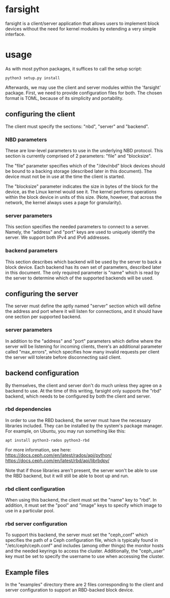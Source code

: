 # farsight

farsight is a client/server application that allows users to implement block devices
without the need for kernel modules by extending a very simple interface.

# usage

As with most python packages, it suffices to call the setup script:

```shell
python3 setup.py install
```

Afterwards, we may use the client and server modules within the 'farsight' package.
First, we need to provide configuration files for both. The chosen format is TOML,
because of its simplicity and portability.

## configuring the client
The client must specify the sections: "nbd", "server" and "backend".

### NBD parameters
These are low-level parameters to use in the underlying NBD protocol. This section
is currently comprised of 2 parameters: "file" and "blocksize".

The "file" parameter specifies which of the "/dev/nbd" block devices should be
bound to a backing storage (described later in this document). The device must
not be in use at the time the client is started.

The "blocksize" parameter indicates the size in bytes of the block for the device,
as the Linux kernel would see it. The kernel performs operations within the block
device in units of this size. (Note, however, that across the network, the kernel
always uses a page for granularity).

### server parameters
This section specifies the needed parameters to connect to a server. Namely, the
"address" and "port" keys are used to uniquely identify the server. We support
both IPv4 and IPv6 addresses.

### backend parameters
This section describes which backend will be used by the server to back a
block device. Each backend has its own set of parameters, described later in
this document. The only required parameter is "name" which is read by the
server to determine which of the supported backends will be used.

## configuring the server
The server must define the aptly named "server" section which will define the
address and port where it will listen for connections, and it should have one
section per supported backend.

### server parameters
In addition to the "address" and "port" parameters which define where the
server will be listening for incoming clients, there's an additional parameter
called "max_errors", which specifies how many invalid requests per client the
server will tolerate before disconnecting said client.

## backend configuration
By themselves, the client and server don't do much unless they agree on a
backend to use. At the time of this writing, farsight only supports the
"rbd" backend, which needs to be configured by both the client and server.

### rbd dependencies
In order to use the RBD backend, the server must have the necessary libraries
included. They can be installed by the system's package manager. For example,
on Ubuntu, you may run something like this:

```shell
apt install python3-rados python3-rbd
```

For more information, see here:
<https://docs.ceph.com/en/latest/rados/api/python/>
<https://docs.ceph.com/en/latest/rbd/api/librbdpy/>

Note that if those libraries aren't present, the server won't be able to
use the RBD backend, but it will still be able to boot up and run.

### rbd client configuration
When using this backend, the client must set the "name" key to "rbd". In
addition, it must set the "pool" and "image" keys to specify which image
to use in a particular pool.

### rbd server configuration
To support this backend, the server must set the "ceph_conf" which specifies
the path of a Ceph configuration file, which is typically found in
"/etc/ceph/ceph.conf" and includes (among other things) the monitor hosts and
the needed keyrings to access the cluster. Additionally, the "ceph_user" key
must be set to specify the username to use when accessing the cluster.

## Example files
In the "examples" directory there are 2 files corresponding to the client and
server configuration to support an RBD-backed block device.
